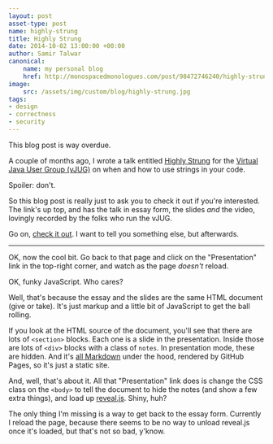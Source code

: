 ```yaml
---
layout: post
asset-type: post
name: highly-strung
title: Highly Strung
date: 2014-10-02 13:00:00 +00:00
author: Samir Talwar
canonical:
    name: my personal blog
    href: http://monospacedmonologues.com/post/98472746240/highly-strung
image:
    src: /assets/img/custom/blog/highly-strung.jpg
tags:
- design
- correctness
- security
---
```


This blog post is way overdue.

A couple of months ago, I wrote a talk entitled [Highly Strung][] for the [Virtual Java User Group (vJUG)][Virtual Java User Group] on when and how to use strings in your code.

Spoiler: don't.

So this blog post is really just to ask you to check it out if you're interested. The link's up top, and has the talk in essay form, the slides *and* the video, lovingly recorded by the folks who run the vJUG.

Go on, [check it out][Highly Strung]. I want to tell you something else, but afterwards.

---

OK, now the cool bit. Go back to that page and click on the "Presentation" link in the top-right corner, and watch as the page *doesn't* reload.

OK, funky JavaScript. Who cares?

Well, that's because the essay and the slides are the same HTML document (give or take). It's just markup and a little bit of JavaScript to get the ball rolling.

If you look at the HTML source of the document, you'll see that there are lots of `<section>` blocks. Each one is a slide in the presentation. Inside those are lots of `<div>` blocks with a class of `notes`. In presentation mode, these are hidden. And it's [all Markdown][index.md] under the hood, rendered by GitHub Pages, so it's just a static site.

And, well, that's about it. All that "Presentation" link does is change the CSS class on the `<body>` to tell the document to hide the notes (and show a few extra things), and load up [reveal.js][]. Shiny, huh?

The only thing I'm missing is a way to get back to the essay form. Currently I reload the page, because there seems to be no way to unload reveal.js once it's loaded, but that's not so bad, y'know.

[Highly Strung]: http://samirtalwar.github.io/talks/highly-strung.html
[index.md]: https://github.com/SamirTalwar/talks/blob/gh-pages/index.md

[Virtual Java User Group]: http://virtualjug.com/
[reveal.js]: https://github.com/hakimel/reveal.js
